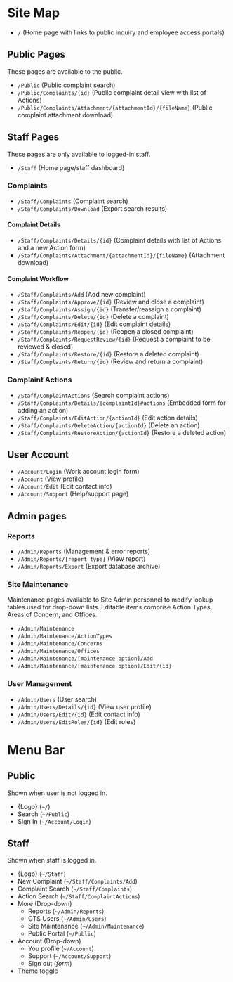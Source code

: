 # Site Map

* `/` (Home page with links to public inquiry and employee access portals)

## Public Pages

These pages are available to the public.

* `/Public` (Public complaint search)
* `/Public/Complaints/{id}` (Public complaint detail view with list of Actions)
* `/Public/Complaints/Attachment/{attachmentId}/{fileName}` (Public complaint attachment download)

## Staff Pages

These pages are only available to logged-in staff.

* `/Staff` (Home page/staff dashboard)

### Complaints

* `/Staff/Complaints` (Complaint search)
* `/Staff/Complaints/Download` (Export search results)

#### Complaint Details

* `/Staff/Complaints/Details/{id}` (Complaint details with list of Actions and a new Action form)
* `/Staff/Complaints/Attachment/{attachmentId}/{fileName}` (Attachment download)

#### Complaint Workflow

* `/Staff/Complaints/Add` (Add new complaint)
* `/Staff/Complaints/Approve/{id}` (Review and close a complaint)
* `/Staff/Complaints/Assign/{id}` (Transfer/reassign a complaint)
* `/Staff/Complaints/Delete/{id}` (Delete a complaint)
* `/Staff/Complaints/Edit/{id}` (Edit complaint details)
* `/Staff/Complaints/Reopen/{id}` (Reopen a closed complaint)
* `/Staff/Complaints/RequestReview/{id}` (Request a complaint to be reviewed & closed)
* `/Staff/Complaints/Restore/{id}` (Restore a deleted complaint)
* `/Staff/Complaints/Return/{id}` (Review and return a complaint)

### Complaint Actions

* `/Staff/ComplaintActions` (Search complaint actions)
* `/Staff/Complaints/Details/{complaintId}#actions` (Embedded form for adding an action)
* `/Staff/Complaints/EditAction/{actionId}` (Edit action details)
* `/Staff/Complaints/DeleteAction/{actionId}` (Delete an action)
* `/Staff/Complaints/RestoreAction/{actionId}` (Restore a deleted action)

## User Account

* `/Account/Login` (Work account login form)
* `/Account` (View profile)
* `/Account/Edit` (Edit contact info)
* `/Account/Support` (Help/support page)

## Admin pages

### Reports

* `/Admin/Reports` (Management & error reports)
* `/Admin/Reports/[report type]` (View report)
* `/Admin/Reports/Export` (Export database archive)

### Site Maintenance

Maintenance pages available to Site Admin personnel to modify lookup tables used for drop-down lists. Editable items
comprise Action Types, Areas of Concern, and Offices.

* `/Admin/Maintenance`
* `/Admin/Maintenance/ActionTypes`
* `/Admin/Maintenance/Concerns`
* `/Admin/Maintenance/Offices`
* `/Admin/Maintenance/[maintenance option]/Add`
* `/Admin/Maintenance/[maintenance option]/Edit/{id}`

### User Management

* `/Admin/Users` (User search)
* `/Admin/Users/Details/{id}` (View user profile)
* `/Admin/Users/Edit/{id}` (Edit contact info)
* `/Admin/Users/EditRoles/{id}` (Edit roles)

# Menu Bar

## Public

Shown when user is not logged in.

* {Logo} (`~/`)
* Search (`~/Public`)
* Sign In (`~/Account/Login`)

## Staff

Shown when staff is logged in.

* {Logo} (`~/Staff`)
* New Complaint (`~/Staff/Complaints/Add`)
* Complaint Search (`~/Staff/Complaints`)
* Action Search (`~/Staff/ComplaintActions`)
* More (Drop-down)
    * Reports (`~/Admin/Reports`)
    * CTS Users (`~/Admin/Users`)
    * Site Maintenance (`~/Admin/Maintenance`)
    * Public Portal (`~/Public`)
* Account (Drop-down)
    * You profile (`~/Account`)
    * Support (`~/Account/Support`)
    * Sign out (*form*)
* Theme toggle
